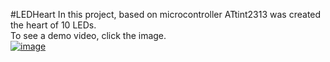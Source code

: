 #LEDHeart
In this project, based on microcontroller ATtint2313 was created the heart of 10 LEDs.
<br>To see a demo video, click the image.
<br>[![image](http://h78563.s06.test-hf.su/images/LEDHeart.jpg)](http://rutube.ru/video/private/726fed745d3fb50d19e493a5e03128fb/?p=JKfqWurUkf72as8OSyGEHw)
